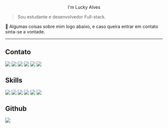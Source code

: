 
<!-- **XpLuckyXp/XpLuckyXp** is a ✨ _special_ ✨ repository because its `README.md` (this file) appears on your GitHub profile. -->

<p align="center">
I'm Lucky Alves
</p>

> Sou estudante e desenvolvedor Full-stack.

💬 Algumas coisas sobre mim logo abaixo, e caso queira entrar em contato sinta-se a vontade.
<hr>

## Contato

<div>
<a href="https://www.youtube.com/seu-canal-youtube-aqui" target="_blank"><img src="https://img.shields.io/badge/YouTube-E10029?style=for-the-badge&logo=youtube&logoColor=white" target="_blank"></a>
<a href="https://instagram.com/seu-usuário-instagram-aqui" target="_blank"><img src="https://img.shields.io/badge/-Instagram-E10029?style=for-the-badge&logo=instagram&logoColor=white" target="_blank"></a>
<a href="https://www.twitch.tv/seu-usuário-aqui" target="_blank"><img src="https://img.shields.io/badge/Twitch-E10029?style=for-the-badge&logo=twitch&logoColor=white" target="_blank"></a>
<a href = "mailto:contato@seu-usuário-aqui"><img src="https://img.shields.io/badge/Gmail-E10029?style=for-the-badge&logo=gmail&logoColor=white" target="_blank"></a>
<a href="https://www.linkedin.com/in/seu-usuário-linkedln-aqui" target="_blank"><img src="https://img.shields.io/badge/-LinkedIn-E10029?style=for-the-badge&logo=linkedin&logoColor=white" target="_blank"></a>
  <a href="https://www.twitter.com/in/seu-usuário-linkedln-aqui" target="_blank"><img src="https://img.shields.io/badge/Twitter-E10029?style=for-the-badge&logo=twitter&logoColor=white" target="_blank"></a>
</div>

## Skills

<img src="https://img.shields.io/badge/HTML5-E34F26?style=for-the-badge&logo=html5&logoColor=white" /> <img src="https://img.shields.io/badge/CSS3-1572B6?style=for-the-badge&logo=css3&logoColor=white" /> <img src="https://img.shields.io/badge/JavaScript-F7DF1E?style=for-the-badge&logo=javascript&logoColor=black" />
<img src="https://img.shields.io/badge/TypeScript-007ACC?style=for-the-badge&logo=typescript&logoColor=white" />
<img src="https://img.shields.io/badge/React-20232A?style=for-the-badge&logo=react&logoColor=61DAFB" />
<img src="https://img.shields.io/badge/Node.js-43853D?style=for-the-badge&logo=node.js&logoColor=white" />



## Github
   <img align='left' src="https://github-readme-stats.vercel.app/api?username=xpluckyxp&show_icons=true&title_color=fff&text_color=fffe&icon_color=fff&bg_color=E10029&cache_seconds=2300">
